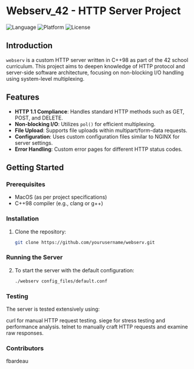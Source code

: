 # Webserv_42 - HTTP Server Project

![Language](https://img.shields.io/badge/language-C++98-blue.svg)
![Platform](https://img.shields.io/badge/platform-MacOS-lightgrey.svg)
![License](https://img.shields.io/badge/license-MIT-green.svg)

## Introduction

`webserv` is a custom HTTP server written in C++98 as part of the 42 school curriculum. This project aims to deepen knowledge of HTTP protocol and server-side software architecture, focusing on non-blocking I/O handling using system-level multiplexing.

## Features

- **HTTP 1.1 Compliance**: Handles standard HTTP methods such as GET, POST, and DELETE.
- **Non-blocking I/O**: Utilizes `pol()` for efficient multiplexing.
- **File Upload**: Supports file uploads within multipart/form-data requests.
- **Configuration**: Uses custom configuration files similar to NGINX for server settings.
- **Error Handling**: Custom error pages for different HTTP status codes.

## Getting Started

### Prerequisites

- MacOS (as per project specifications)
- C++98 compiler (e.g., clang or g++)

### Installation

1. Clone the repository:

   ```bash
   git clone https://github.com/yourusername/webserv.git
   
### Running the Server
2. To start the server with the default configuration:

   ```bash
   ./webserv config_files/default.conf

### Testing
The server is tested extensively using:

curl for manual HTTP request testing.
siege for stress testing and performance analysis.
telnet to manually craft HTTP requests and examine raw responses.

### Contributors
fbardeau
